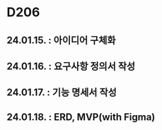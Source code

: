 # D206

## 24.01.15. : 아이디어 구체화

## 24.01.16. : 요구사항 정의서 작성

## 24.01.17. : 기능 명세서 작성

## 24.01.18. : ERD, MVP(with Figma)
